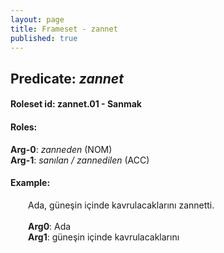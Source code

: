 ```yaml
---
layout: page
title: Frameset - zannet
published: true
---
```

<h2>Predicate: <i>zannet</i></h2>
<h4>Roleset id: zannet.01 - Sanmak<br>
<h4>Roles:</h4>
<b>Arg-0</b>: <i>zanneden</i>  (NOM) <br>
<b>Arg-1</b>: <i>sanılan / zannedilen</i>  (ACC) <br>
<h4>Example:</h4>
&emsp;&emsp;Ada, güneşin içinde kavrulacaklarını zannetti.<br><br>
&emsp;&emsp;<b>Arg0</b>:  Ada<br>
&emsp;&emsp;<b>Arg1</b>:  güneşin içinde kavrulacaklarını<br>

